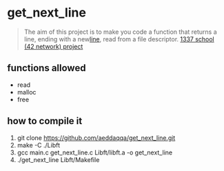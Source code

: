 # __get_next_line__

>The aim of this project is to make you code a function that returns a line,
ending with a new[line](#line), read from a file descriptor.  [1337 school (42 network) project](./get_next_line.en.pdf)
## functions allowed
 + read
 + malloc
 + free

## how to compile it

1. git clone https://github.com/aeddaqqa/get_next_line.git
2. make -C ./Libft
3. gcc main.c get_next_line.c Libft/libft.a -o get_next_line
4. ./get_next_line Libft/Makefile
